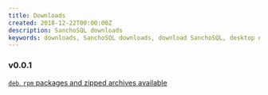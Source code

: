 ```yaml
---
title: Downloads
created: 2018-12-22T00:00:00Z
description: SanchoSQL downloads
keywords: downloads, SanchoSQL downloads, download SanchoSQL, desktop database client, postgres, linux, SanchoSQL, GTK+, GTKmm
---
```


### v0.0.1

[`deb`, `rpm` packages and zipped archives available](https://github.com/lchsk/sanchosql/releases/tag/v0.0.1)



